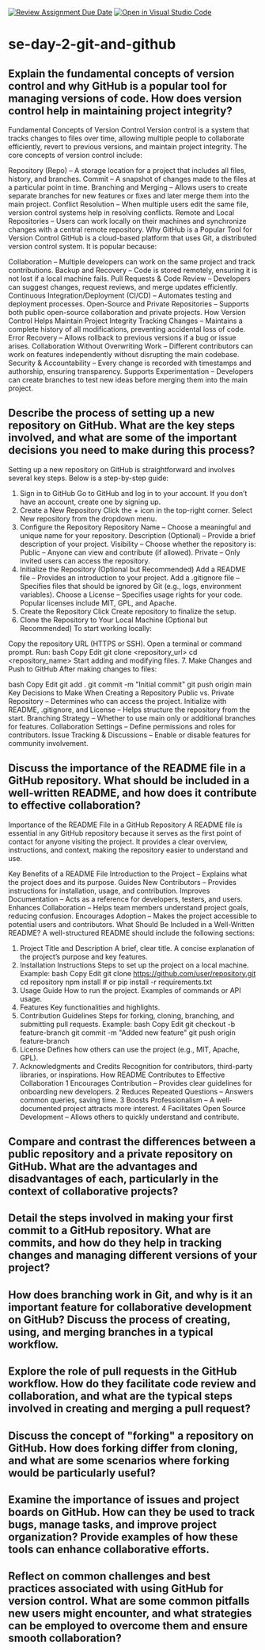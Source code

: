 [![Review Assignment Due Date](https://classroom.github.com/assets/deadline-readme-button-22041afd0340ce965d47ae6ef1cefeee28c7c493a6346c4f15d667ab976d596c.svg)](https://classroom.github.com/a/8wgCKhpZ)
[![Open in Visual Studio Code](https://classroom.github.com/assets/open-in-vscode-2e0aaae1b6195c2367325f4f02e2d04e9abb55f0b24a779b69b11b9e10269abc.svg)](https://classroom.github.com/online_ide?assignment_repo_id=18476261&assignment_repo_type=AssignmentRepo)
# se-day-2-git-and-github
## Explain the fundamental concepts of version control and why GitHub is a popular tool for managing versions of code. How does version control help in maintaining project integrity?
Fundamental Concepts of Version Control
Version control is a system that tracks changes to files over time, allowing multiple people to collaborate efficiently, revert to previous versions, and maintain project integrity. The core concepts of version control include:

Repository (Repo) – A storage location for a project that includes all files, history, and branches.
Commit – A snapshot of changes made to the files at a particular point in time.
Branching and Merging – Allows users to create separate branches for new features or fixes and later merge them into the main project.
Conflict Resolution – When multiple users edit the same file, version control systems help in resolving conflicts.
Remote and Local Repositories – Users can work locally on their machines and synchronize changes with a central remote repository.
Why GitHub is a Popular Tool for Version Control
GitHub is a cloud-based platform that uses Git, a distributed version control system. It is popular because:

Collaboration – Multiple developers can work on the same project and track contributions.
Backup and Recovery – Code is stored remotely, ensuring it is not lost if a local machine fails.
Pull Requests & Code Review – Developers can suggest changes, request reviews, and merge updates efficiently.
Continuous Integration/Deployment (CI/CD) – Automates testing and deployment processes.
Open-Source and Private Repositories – Supports both public open-source collaboration and private projects.
How Version Control Helps Maintain Project Integrity
Tracking Changes – Maintains a complete history of all modifications, preventing accidental loss of code.
Error Recovery – Allows rollback to previous versions if a bug or issue arises.
Collaboration Without Overwriting Work – Different contributors can work on features independently without disrupting the main codebase.
Security & Accountability – Every change is recorded with timestamps and authorship, ensuring transparency.
Supports Experimentation – Developers can create branches to test new ideas before merging them into the main project.

## Describe the process of setting up a new repository on GitHub. What are the key steps involved, and what are some of the important decisions you need to make during this process?
Setting up a new repository on GitHub is straightforward and involves several key steps. Below is a step-by-step guide:

1. Sign in to GitHub
Go to GitHub and log in to your account.
If you don’t have an account, create one by signing up.
2. Create a New Repository
Click the + icon in the top-right corner.
Select New repository from the dropdown menu.
3. Configure the Repository
Repository Name – Choose a meaningful and unique name for your repository.
Description (Optional) – Provide a brief description of your project.
Visibility – Choose whether the repository is:
Public – Anyone can view and contribute (if allowed).
Private – Only invited users can access the repository.
4. Initialize the Repository (Optional but Recommended)
Add a README file – Provides an introduction to your project.
Add a .gitignore file – Specifies files that should be ignored by Git (e.g., logs, environment variables).
Choose a License – Specifies usage rights for your code. Popular licenses include MIT, GPL, and Apache.
5. Create the Repository
Click Create repository to finalize the setup.
6. Clone the Repository to Your Local Machine (Optional but Recommended)
To start working locally:

Copy the repository URL (HTTPS or SSH).
Open a terminal or command prompt.
Run:
bash
Copy
Edit
git clone <repository_url>
cd <repository_name>
Start adding and modifying files.
7. Make Changes and Push to GitHub
After making changes to files:

bash
Copy
Edit
git add .
git commit -m "Initial commit"
git push origin main
Key Decisions to Make When Creating a Repository
Public vs. Private Repository – Determines who can access the project.
Initialize with README, .gitignore, and License – Helps structure the repository from the start.
Branching Strategy – Whether to use main only or additional branches for features.
Collaboration Settings – Define permissions and roles for contributors.
Issue Tracking & Discussions – Enable or disable features for community involvement.

## Discuss the importance of the README file in a GitHub repository. What should be included in a well-written README, and how does it contribute to effective collaboration?
Importance of the README File in a GitHub Repository
A README file is essential in any GitHub repository because it serves as the first point of contact for anyone visiting the project. It provides a clear overview, instructions, and context, making the repository easier to understand and use.

Key Benefits of a README File
Introduction to the Project – Explains what the project does and its purpose.
Guides New Contributors – Provides instructions for installation, usage, and contribution.
Improves Documentation – Acts as a reference for developers, testers, and users.
Enhances Collaboration – Helps team members understand project goals, reducing confusion.
Encourages Adoption – Makes the project accessible to potential users and contributors.
What Should Be Included in a Well-Written README?
A well-structured README should include the following sections:

1. Project Title and Description
A brief, clear title.
A concise explanation of the project’s purpose and key features.
2. Installation Instructions
Steps to set up the project on a local machine.
Example:
bash
Copy
Edit
git clone https://github.com/user/repository.git
cd repository
npm install  # or pip install -r requirements.txt
3. Usage Guide
How to run the project.
Examples of commands or API usage.
4. Features
Key functionalities and highlights.
5. Contribution Guidelines
Steps for forking, cloning, branching, and submitting pull requests.
Example:
bash
Copy
Edit
git checkout -b feature-branch
git commit -m "Added new feature"
git push origin feature-branch
6. License
Defines how others can use the project (e.g., MIT, Apache, GPL).
7. Acknowledgments and Credits
Recognition for contributors, third-party libraries, or inspirations.
How README Contributes to Effective Collaboration
1 Encourages Contribution – Provides clear guidelines for onboarding new developers.
2 Reduces Repeated Questions – Answers common queries, saving time.
3 Boosts Professionalism – A well-documented project attracts more interest.
4 Facilitates Open Source Development – Allows others to quickly understand and contribute.
## Compare and contrast the differences between a public repository and a private repository on GitHub. What are the advantages and disadvantages of each, particularly in the context of collaborative projects?

## Detail the steps involved in making your first commit to a GitHub repository. What are commits, and how do they help in tracking changes and managing different versions of your project?

## How does branching work in Git, and why is it an important feature for collaborative development on GitHub? Discuss the process of creating, using, and merging branches in a typical workflow.

## Explore the role of pull requests in the GitHub workflow. How do they facilitate code review and collaboration, and what are the typical steps involved in creating and merging a pull request?

## Discuss the concept of "forking" a repository on GitHub. How does forking differ from cloning, and what are some scenarios where forking would be particularly useful?

## Examine the importance of issues and project boards on GitHub. How can they be used to track bugs, manage tasks, and improve project organization? Provide examples of how these tools can enhance collaborative efforts.

## Reflect on common challenges and best practices associated with using GitHub for version control. What are some common pitfalls new users might encounter, and what strategies can be employed to overcome them and ensure smooth collaboration?
